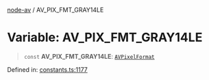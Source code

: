 [node-av](../globals.md) / AV\_PIX\_FMT\_GRAY14LE

# Variable: AV\_PIX\_FMT\_GRAY14LE

> `const` **AV\_PIX\_FMT\_GRAY14LE**: [`AVPixelFormat`](../type-aliases/AVPixelFormat.md)

Defined in: [constants.ts:1177](https://github.com/seydx/av/blob/f8631fc881b394300b1479f511d55cf1c370a87f/src/constants/constants.ts#L1177)
